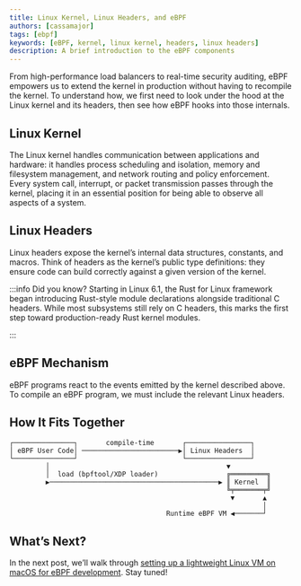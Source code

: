 ```yaml
---
title: Linux Kernel, Linux Headers, and eBPF
authors: [cassamajor]
tags: [ebpf]
keywords: [eBPF, kernel, linux kernel, headers, linux headers]
description: A brief introduction to the eBPF components
---
```


From high-performance load balancers to real-time security auditing, eBPF empowers us to extend the kernel in production without having to recompile the kernel.
To understand how, we first need to look under the hood at the Linux kernel and its headers, then see how eBPF hooks into those internals.

<!-- truncate -->

## Linux Kernel

The Linux kernel handles communication between applications and hardware: it handles process scheduling and isolation, memory and filesystem management, and network routing and policy enforcement.
Every system call, interrupt, or packet transmission passes through the kernel, placing it in an essential position for being able to observe all aspects of a system.

## Linux Headers

Linux headers expose the kernel’s internal data structures, constants, and macros.
Think of headers as the kernel’s public type definitions: they ensure code can build correctly against a given version of the kernel.

:::info Did you know?
Starting in Linux 6.1, the Rust for Linux framework began introducing Rust-style module declarations alongside traditional C headers.
While most subsystems still rely on C headers, this marks the first step toward production-ready Rust kernel modules.

:::

## eBPF Mechanism

eBPF programs react to the events emitted by the kernel described above.
To compile an eBPF program, we must include the relevant Linux headers.

## How It Fits Together

```
┌───────────────┐       compile-time       ┌────────────────┐
│ eBPF User Code│ ────────────────────────▶│ Linux Headers  │
└───────────────┘                          └────────────────┘
         │                                            ▼
         │  load (bpftool/XDP loader)                 ╔═════════╗
         ▶──────────────────────────────────────────▶ ║ Kernel  ║
                                                      ╚╤═══════╤╝
                                                       ▼       ▲
                                                               │
                                       Runtime eBPF VM ◀───────┘
```

## What’s Next?

In the next post, we’ll walk through [setting up a lightweight Linux VM on macOS for eBPF development](/docs/section-3/developer-environment.md). Stay tuned!